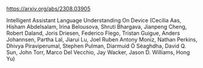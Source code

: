 https://arxiv.org/abs/2308.03905

Intelligent Assistant Language Understanding On Device (Cecilia Aas, Hisham Abdelsalam, Irina Belousova, Shruti Bhargava, Jianpeng Cheng, Robert Daland, Joris Driesen, Federico Flego, Tristan Guigue, Anders Johannsen, Partha Lal, Jiarui Lu, Joel Ruben Antony Moniz, Nathan Perkins, Dhivya Piraviperumal, Stephen Pulman, Diarmuid Ó Séaghdha, David Q. Sun, John Torr, Marco Del Vecchio, Jay Wacker, Jason D. Williams, Hong Yu)